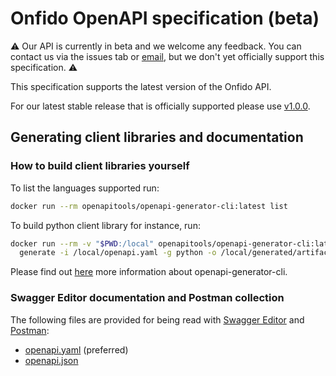 # Onfido OpenAPI specification (beta)

:warning: Our API is currently in beta and we welcome any feedback. You can contact us via the issues tab or [email](mailto:openapi-feedback@onfido.com), but we don't yet officially support this specification. :warning:

This specification supports the latest version of the Onfido API.

For our latest stable release that is officially supported please use [v1.0.0](https://github.com/onfido/onfido-openapi-spec/tree/v1.0.0).

## Generating client libraries and documentation

### How to build client libraries yourself

To list the languages supported run:

```sh
docker run --rm openapitools/openapi-generator-cli:latest list
```

To build python client library for instance, run:

```sh
docker run --rm -v "$PWD:/local" openapitools/openapi-generator-cli:latest \
  generate -i /local/openapi.yaml -g python -o /local/generated/artifacts/python
```

Please find out [here](https://openapi-generator.tech/) more information about openapi-generator-cli.

### Swagger Editor documentation and Postman collection

The following files are provided for being read with [Swagger Editor](https://editor.swagger.io/) and [Postman](https://www.postman.com/):

- [openapi.yaml](generated/artifacts/openapi-yaml/openapi/openapi.yaml) (preferred)
- [openapi.json](generated/artifacts/openapi/openapi.json)

